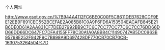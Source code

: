 个人网址

http://www.gsxt.gov.cn/%7B944A4112FC6BE0C00F5C8611DEB7628CDF9EE12EB9F891CEC552BCEFAE2A085B81C0A9F6FD6A153504EACAFB845E21B6DE0D61A2AA831CF7DEB27992BB9C7C6C7CC77CC77C6C7CC76DD66DD66DD66DC647FC7DFA4155FF78C30A1A0A8B84C11490747AB5DC0963B95798E252F942F9C7B898A9D697428DF770CB70CB70CB-1630753264504%7D





